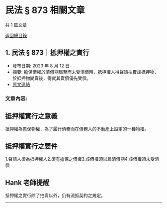 # 民法 § 873 相關文章

共 1 篇文章

[返回總目錄](00_總目錄.md)

## 1. 民法 § 873｜抵押權之實行

- 發布日期: 2023 年 8 月 12 日
- 摘要: 擔保債權於清償期屆至而未受清償時，抵押權人得聲請拍賣該抵押物，於抵押物變賣後，得就其賣價優先受償。
- [原文連結](https://www.jasper-realestate.com/%e6%b0%91%e6%b3%95-873-%e6%8a%b5%e6%8a%bc_%e6%ac%8a-%e4%b9%8b%e5%af%a6%e8%a1%8c/)

### 文章內容:

## 抵押權實行之意義

抵押權為擔保物權，為了履行債務而在債務人的不動產上設定的一種物權。

## 抵押權實行之要件

1.聲請人須為抵押權人2.須有擔保之債權3.該債權須以屆清償期4.該債權須未受清償

## Hank 老師提醒

抵押權之實行除了拍賣以外，仍有流抵契約之規定。

---

